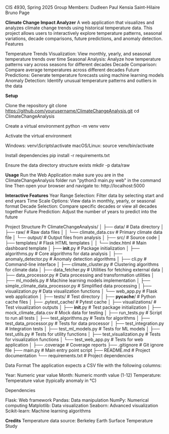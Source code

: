 CIS 4930, Spring 2025
Group Members:
Dudleen Paul
Kensia Saint-Hilaire
Bruno Page

**Climate Change Impact Analyzer**
A web application that visualizes and analyzes climate change trends using historical temperature data. This project allows users to interactively explore temperature patterns, seasonal variations, decade comparisons, future predictions, and anomaly detection.
Features

Temperature Trends Visualization: View monthly, yearly, and seasonal temperature trends over time
Seasonal Analysis: Analyze how temperature patterns vary across seasons for different decades
Decade Comparison: Compare average temperatures across different decades
Future Predictions: Generate temperature forecasts using machine learning models
Anomaly Detection: Identify unusual temperature patterns and outliers in the data

**Setup**

Clone the repository
git clone https://github.com/yourusername/ClimateChangeAnalysis.git
cd ClimateChangeAnalysis

Create a virtual environment
python -m venv venv

Activate the virtual environment

Windows: venv\Scripts\activate
macOS/Linux: source venv/bin/activate


Install dependencies
pip install -r requirements.txt

Ensure the data directory structure exists
mkdir -p data/raw

**Usage**
Run the Web Application
make sure you are in the ClimateChangeAnalysis folder
run "python3 main.py web" in the command line
Then open your browser and navigate to: http://localhost:5000


**Interactive Features**
Year Range Selection: Filter data by selecting start and end years
Time Scale Options: View data in monthly, yearly, or seasonal format
Decade Selection: Compare specific decades or view all decades together
Future Prediction: Adjust the number of years to predict into the future

Project Structure
Pr
ClimateChangeAnalysis/
│
├── data/                     # Data directory
│   ├── raw/                  # Raw data files
│   │   └── climate_data.csv  # Primary climate data file
│   └── output/               # Output files from analysis
│
├── src/                      # Source code
│   ├── templates/            # Flask HTML templates
│   │   └── index.html        # Main dashboard template
│   ├── __init__.py           # Package initialization
│   ├── algorithms.py         # Core algorithms for data analysis
│   ├── anomaly_detector.py   # Anomaly detection algorithms
│   ├── cli.py                # Command-line interface
│   ├── climate_cluster.py    # Clustering algorithms for climate data
│   ├── data_fetcher.py       # Utilities for fetching external data
│   ├── data_processor.py     # Data processing and transformation utilities
│   ├── ml_models.py          # Machine learning models implementation
│   ├── simple_climate_data_processor.py  # Simplified data processing
│   ├── visualization.py      # Data visualization functions
│   └── web_app.py            # Flask web application
│
├── tests/                    # Test directory
│   ├── __pycache__/          # Python cache files
│   ├── .pytest_cache/        # Pytest cache
│   ├── visualizations/       # Test visualization outputs
│   ├── __init__.py           # Test package initialization
│   ├── mock_climate_data.csv # Mock data for testing
│   ├── run_tests.py          # Script to run all tests
│   ├── test_algorithms.py    # Tests for algorithms
│   ├── test_data_processor.py # Tests for data processor
│   ├── test_integration.py   # Integration tests
│   ├── test_ml_models.py     # Tests for ML models
│   ├── test_utils.py         # Tests for utility functions
│   ├── test_visualization.py # Tests for visualization functions
│   └── test_web_app.py       # Tests for web application
│
├── .coverage                 # Coverage reports
├── .gitignore                # Git ignore file
├── main.py                   # Main entry point script
├── README.md                 # Project documentation
└── requirements.txt          # Project dependencies

Data Format
The application expects a CSV file with the following columns:

Year: Numeric year value
Month: Numeric month value (1-12)
Temperature: Temperature value (typically anomaly in °C)

Dependencies

Flask: Web framework
Pandas: Data manipulation
NumPy: Numerical computing
Matplotlib: Data visualization
Seaborn: Advanced visualization
Scikit-learn: Machine learning algorithms

**Credits**
Temperature data source: Berkeley Earth Surface Temperature Study
